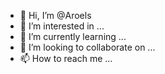 - 👋 Hi, I’m @Aroels
- 👀 I’m interested in ...
- 🌱 I’m currently learning ...
- 💞️ I’m looking to collaborate on ...
- 📫 How to reach me ...

<!---
Aroels/Aroels is a ✨ special ✨ repository because its `README.md` (this file) appears on your GitHub profile.
You can click the Preview link to take a look at your changes.
--->
